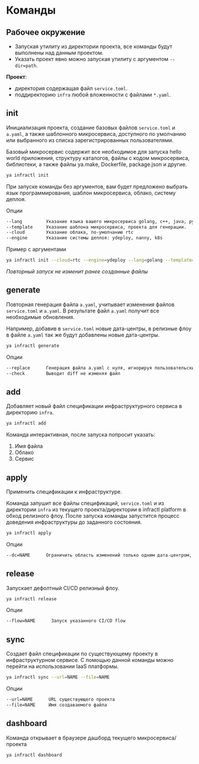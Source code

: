 # Команды

## Рабочее окружение

* Запуская утилиту из директории проекта, все команды будут выполнены над данным проектом.
* Указать проект явно можно запуская утилиту с аргументом `--dir=path`.

**Проект**:
* директория содержащая файл `service.toml`.
* поддиректорию `infra` любой вложенности с файлами `*.yaml`.

## init

Инициализация проекта, создание базовых файлов `service.toml` и `a.yaml`, а также шаблонного микросервиса, доступного по умолчанию или выбранного из списка зарегистрированных пользователями. 

Базовый микросервис содержит все необходимое для запуска hello world приложения, структуру каталогов, файлы с кодом микросервиса, библиотеки, а также файлы ya.make, Dockerfile, package.json и другие.

```bash
ya infractl init
```

При запуске команды без аргументов, вам будет предложено выбрать язык программирования, шаблон микросервиса, облако, систему деплоя.

Опции
```bash
--lang         Указание языка вашего микросервиса golang, c++, java, python.
--template     Указание шаблона микросервиса, проекта для генерации.
--cloud        Указание облака, по-умолчанию rtc
--engine       Указание системы деплоя: уdeploy, nanny, k8s
```

Пример c аргументами
```bash
ya infractl init --cloud=rtc --engine=уdeploy --lang=golang --template=taxi-fast-http-v3
```

_Повторный запуск не изменит ранее созданные файлы_

## generate

Повторная генерация файла `a.yaml`, учитывает изменения файлов `service.toml` и `a.yaml`. В результате файл `a.yaml` получит все необходимые обновления.

Например, добавив в `service.toml` новые дата-центры, в релизные флоу в файле `a.yaml` так же будут добавлены новые дата-центры.

```bash
ya infractl generate
```

Опции
```bash
--replace      Генерация файла a.yaml с нуля, игнорируя пользовательские правки
--check        Выводит diff не изменяя файл
```

## add

Добавляет новый файл спецификации инфраструктурного сервиса в директорию `infra`.

```bash
ya infractl add
```

Команда интерактивная, после запуска попросит указать:
1. Имя файла
2. Облако
3. Сервис

## apply

Применить спецификации к инфраструктуре.

Команда запушит все файлы спецификаций, `service.toml` и из директории `infra` из текущего проекта/директории в infractl platform в обход релизного флоу. После запуска команды запустится процесс доведения инфраструктуры до заданного состояния.

```bash
ya infractl apply
```

Опции
```bash
--dc=NAME      Ограничить область изменений только одним дата-центром, там где это возможно
```

## release

Запускает дефолтный CI/CD релизный флоу.

```bash
ya infractl release
```

Опции
```bash
--flow=NAME      Запуск указанного CI/CD flow
```

## sync

Создает файл спецификации по существующему проекту в инфраструктурном сервисе. С помощью данной команды можно перейти на использовании IaaS платформы.

```bash
ya infractl sync --url=NAME --file=NAME
```

Опции
```bash
--url=NAME      URL существующего проекта
--file=NAME     Имя создаваемого файла
```

## dashboard

Команда открывает в браузере дашборд текущего микросервиса/проекта

```bash
ya infractl dashboard
```